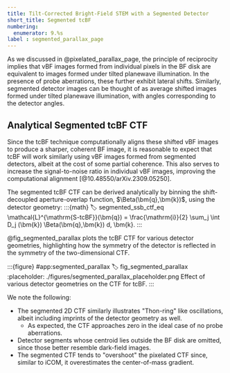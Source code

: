 ```yaml
---
title: Tilt-Corrected Bright-Field STEM with a Segmented Detector
short_title: Segmented tcBF
numbering:
  enumerator: 9.%s
label : segmented_parallax_page
---
```


As we discussed in @pixelated_parallax_page, the principle of reciprocity implies that vBF images formed from individual pixels in the BF disk are equivalent to images formed under tilted planewave illumination.
In the presence of probe aberrations, these further exhibit lateral shifts.
Similarly, segmented detector images can be thought of as average shifted images formed under tilted planewave illumination, with angles corresponding to the detector angles.

## Analytical Segmented tcBF CTF

Since the tcBF technique computationally aligns these shifted vBF images to produce a sharper, coherent BF image, it is  reasonable to expect that tcBF will work similarly using vBF images formed from segmented detectors, albeit at the cost of some partial coherence.
This also serves to increase the signal-to-noise ratio in individual vBF images, improving the computational alignment [@10.48550/arXiv.2309.05250].

The segmented tcBF CTF can be derived analytically by binning the shift-decoupled aperture-overlap function, $\Beta(\bm{q},\bm{k})$, using the detector geometry:
:::{math}
:label: segmented_ssb_ctf_eq
\mathcal{L}^{\mathrm{S-tcBF}}(\bm{q}) = \frac{\mathrm{i}}{2} \sum_j \int D_j (\bm{k}) \Beta(\bm{q},\bm{k}) d\, \bm{k}.
:::

@fig_segmented_parallax plots the tcBF CTF for various detector geometries, highlighting how the symmetry of the detector is reflected in the symmetry of the two-dimensional CTF.

:::{figure} #app:segmented_parallax
:label: fig_segmented_parallax
:placeholder: ./figures/segmented_parallax_placeholder.png
Effect of various detector geometries on the CTF for tcBF.
:::

We note the following:

- The segmented 2D CTF similarly illustrates "Thon-ring" like oscillations, albeit including imprints of the detector geometry as well.
  - As expected, the CTF approaches zero in the ideal case of no probe aberrations.
- Detector segments whose centroid lies outside the BF disk are omitted, since those better resemble dark-field images.
- The segmented CTF tends to "overshoot" the pixelated CTF since, similar to iCOM, it overestimates the center-of-mass gradient.
